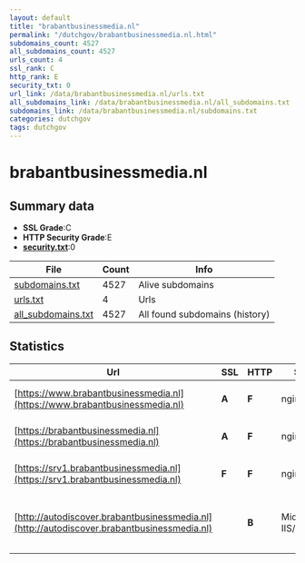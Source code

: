 ```yaml
---
layout: default
title: "brabantbusinessmedia.nl"
permalink: "/dutchgov/brabantbusinessmedia.nl.html"
subdomains_count: 4527
all_subdomains_count: 4527
urls_count: 4
ssl_rank: C
http_rank: E
security_txt: 0
url_link: /data/brabantbusinessmedia.nl/urls.txt
all_subdomains_link: /data/brabantbusinessmedia.nl/all_subdomains.txt
subdomains_link: /data/brabantbusinessmedia.nl/subdomains.txt
categories: dutchgov
tags: dutchgov
---
```



# brabantbusinessmedia.nl
## Summary data


 - **SSL Grade**:C
 - **HTTP Security Grade**:E
 - **[security.txt](https://www.digitaleoverheid.nl/nieuws/standaard-security-txt-nu-verplicht-voor-overheid/)**:0


| File       | Count | Info |
|------------|-------|------|
|[subdomains.txt](/DutchGovScope/data/brabantbusinessmedia.nl/subdomains.txt)|4527|Alive subdomains|
|[urls.txt](/DutchGovScope/data/brabantbusinessmedia.nl/urls.txt)|4|Urls|
|[all_subdomains.txt](/DutchGovScope/data/brabantbusinessmedia.nl/all_subdomains.txt)|4527|All found subdomains (history)|


## Statistics


| Url | SSL | HTTP | Server | Cookie | HSTS | CORS | CTO | CSP | XFO | XXP | RP |FP| Tech |Title |
|--------|-------|-------|------|------|------|------|------|------|------|------|------|------|------|------|
|[https://www.brabantbusinessmedia.nl](https://www.brabantbusinessmedia.nl)| **A**| **F**|nginx/1.24.0| | | | | | | | :white_check_mark: | |Nginx:1.24.0|301 Moved Perman...|
|[https://brabantbusinessmedia.nl](https://brabantbusinessmedia.nl)| **A**| **F**|nginx/1.24.0| | | | | | | | :white_check_mark: | |Nginx:1.24.0|301 Moved Perman...|
|[https://srv1.brabantbusinessmedia.nl](https://srv1.brabantbusinessmedia.nl)| **F**| **F**|nginx/1.24.0| | | | | | | | :white_check_mark: | |Nginx:1.24.0|Hostnet: Uw dome...|
|[http://autodiscover.brabantbusinessmedia.nl](http://autodiscover.brabantbusinessmedia.nl)| | **B**|Microsoft-IIS/10.0|:white_check_mark: |:white_check_mark: | | | | :white_check_mark: | :white_check_mark: | :white_check_mark: | |IIS:10.0 Microsoft ASP.NET Windows Server||

